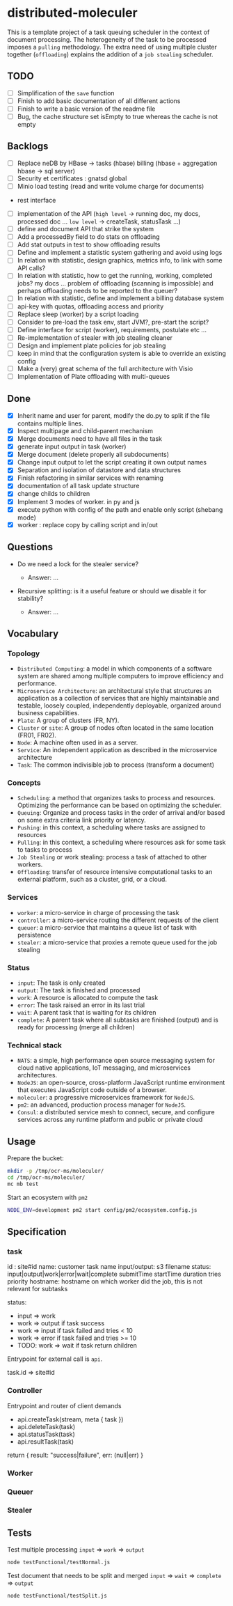 # distributed-moleculer

This is a template project of a task queuing scheduler in the context of
document processing. The heterogeneity of the task to be processed imposes a
`pulling` methodology. The extra need of using multiple cluster together
(`offloading`) explains the addition of a `job stealing` scheduler.

## TODO

- [ ] Simplification of the `save` function
- [ ] Finish to add basic documentation of all different actions
- [ ] Finish to write a basic version of the readme file
- [ ] Bug, the cache structure set isEmpty to true whereas the cache is not empty

## Backlogs

- [ ] Replace neDB by HBase -> tasks (hbase) billing (hbase + aggregation hbase -> sql server)
- [ ] Security et certificates : gnatsd global
- [ ] Minio load testing (read and write volume charge for documents)
- rest interface
- [ ] implementation of the API (`high level` -> running doc, my docs, processed doc ... `low level` -> createTask, statusTask ...)
- [ ] define and document API that strike the system
- [ ] Add a processedBy field to do stats on offloading
- [ ] Add stat outputs in test to show offloading results
- [ ] Define and implement a statistic system gathering and avoid using logs
- [ ] In relation with statistic, design graphics, metrics info, to link with some API calls?
- [ ] In relation with statistic, how to get the running, working, completed jobs? my docs ... problem of offloading (scanning is impossible) and perhaps offloading needs to be reported to the queuer?
- [ ] In relation with statistic, define and implement a billing database system
- [ ] api-key with quotas, offloading access and priority
- [ ] Replace sleep (worker) by a script loading
- [ ] Consider to pre-load the task env, start JVM?, pre-start the script?
- [ ] Define interface for script (worker), requirements, postulate etc ...
- [ ] Re-implementation of stealer with job stealing cleaner
- [ ] Design and implement plate policies for job stealing
- [ ] keep in mind that the configuration system is able to override an existing config
- [ ] Make a (very) great schema of the full architecture with Visio
- [ ] Implementation of Plate offloading with multi-queues

## Done

- [x] Inherit name and user for parent, modify the do.py to split if the file contains multiple lines.
- [x] Inspect multipage and child-parent mechanism
- [x] Merge documents need to have all files in the task
- [x] generate input output in task (worker)
- [x] Merge document (delete properly all subdocuments)
- [x] Change input output to let the script creating it own output names
- [x] Separation and isolation of datastore and data structures
- [x] Finish refactoring in similar services with renaming
- [x] documentation of all task update structure
- [x] change childs to children
- [x] Implement 3 modes of worker. in py and js
- [x] execute python with config of the path and enable only script (shebang mode)
- [x] worker : replace copy by calling script and in/out

## Questions

- Do we need a lock for the stealer service?
  - Answer: ...

- Recursive splitting: is it a useful feature or should we disable it for stability?
  - Answer: ...

## Vocabulary

### Topology

- `Distributed Computing`: a model in which components of a software system
  are shared among multiple computers to improve efficiency and performance.
- `Microservice Architecture`: an architectural style that structures an
  application as a collection of services that are highly maintainable and
  testable, loosely coupled, independently deployable, organized around business
  capabilities.
- `Plate`: A group of clusters (FR, NY).
- `Cluster` or `site`: A group of nodes often located in the same location (FR01, FR02).
- `Node`: A machine often used in as a server.
- `Service`: An independent application as described in the microservice architecture
- `Task`: The common indivisible job to process (transform a document)

### Concepts

- `Scheduling`: a method that organizes tasks to process and resources.
Optimizing the performance can be based on optimizing the scheduler.
- `Queuing`: Organize and process tasks in the order of arrival and/or based on
  some extra criteria link priority or latency.
- `Pushing`: in this context, a scheduling where tasks are assigned to resources
- `Pulling`: in this context, a scheduling where resources ask for some task to tasks to process
- `Job Stealing` or work stealing: process a task of attached to other workers.
- `Offloading`: transfer of resource intensive computational tasks to an
external platform, such as a cluster, grid, or a cloud.

### Services

- `worker`: a micro-service in charge of processing the task
- `controller`: a micro-service routing the different requests of the client
- `queuer`: a micro-service that maintains a queue list of task with persistence
- `stealer`: a micro-service that proxies a remote queue used for the job stealing

### Status

- `input`: The task is only created
- `output`: The task is finished and processed
- `work`: A resource is allocated to compute the task
- `error`: The task raised an error in its last trial
- `wait`: A parent task that is waiting for its children
- `complete`: A parent task where all subtasks are finished (output) and is ready for processing (merge all children)

### Technical stack

- `NATS`: a simple, high performance open source messaging system for cloud
  native applications, IoT messaging, and microservices architectures.
- `NodeJS`: an open-source, cross-platform JavaScript runtime environment that
  executes JavaScript code outside of a browser.
- `moleculer`: a progressive microservices framework for `NodeJS`.
- `pm2`: an advanced, production process manager for `NodeJS`.
- `Consul`: a distributed service mesh to connect, secure, and configure
  services across any runtime platform and public or private cloud

## Usage

Prepare the bucket:

```bash
mkdir -p /tmp/ocr-ms/moleculer/
cd /tmp/ocr-ms/moleculer/
mc mb test
```

Start an ecosystem with `pm2`

```bash
NODE_ENV=development pm2 start config/pm2/ecosystem.config.js
```

## Specification

### task

id : site#id
name: customer task name
input/output: s3 filename
status: input|output|work|error|wait|complete
submitTime
startTime
duration
tries
priority
hostname: hostname on which worker did the job, this is not relevant for subtasks

status:

- input => work
- work => output if task success
- work => input if task failed and tries < 10
- work => error if task failed and tries >= 10
- TODO: work => wait if task return children

Entrypoint for external call is `api`.

task.id => site#id

### Controller

Entrypoint and router of client demands

- api.createTask(stream, meta { task })
- api.deleteTask(task)
- api.statusTask(task)
- api.resultTask(task)

return { result: "success|failure", err: (null|err) }

### Worker

### Queuer

### Stealer

## Tests

Test multiple processing `input` => `work` => `output`

```bash
node testFunctional/testNormal.js
```

Test document that needs to be split and merged `input` => `wait` => `complete` => `output`

```bash
node testFunctional/testSplit.js
```
